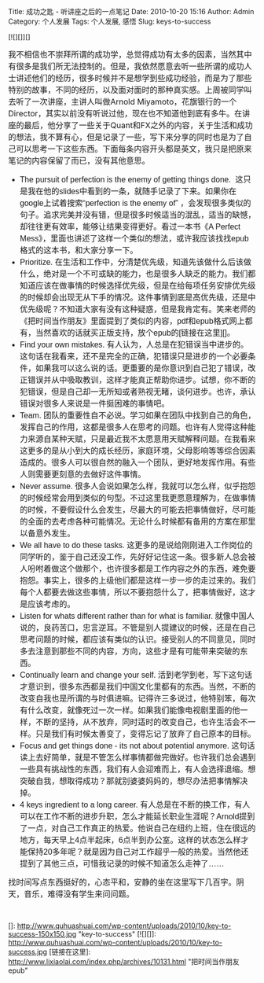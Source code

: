 Title: 成功之匙 - 听讲座之后的一点笔记
Date: 2010-10-20 15:16
Author: Admin
Category: 个人发展
Tags: 个人发展, 感悟
Slug: keys-to-success

[![][]][]

<span style="font-size: medium;">我不相信也不崇拜所谓的成功学，总觉得成功有太多的因素，当然其中有很多是我们所无法控制的。但是，我依然愿意去听一些所谓的成功人士讲述他们的经历，很多时候并不是想学到些成功经验，而是为了那些特别的故事，不同的经历，以及面对面时的那种真实感。上周被同学叫去听了一次讲座，主讲人叫做Arnold
Miyamoto，花旗银行的一个Director，其实以前没有听说过他，现在也不知道他到底有多牛。在讲座的最后，他分享了一些关于Quant和FX之外的内容，关于生活和成功的想法，我不算有心，但是记录了一些，写下来分享的同时也是为了自己可以思考一下这些东西。下面每条内容开头都是英文，我只是把原来笔记的内容保留了而已，没有其他意思。</span>

-   <span style="font-family: Arial; font-size: medium;">The pursuit of
    perfection is the enemy of getting things done.
     这只是我在他的slides中看到的一条，就随手记录了下来。如果你在google上试着搜索“perfection
    is the enemy of”
    ，会发现很多类似的句子。追求完美并没有错，但是很多时候适当的混乱，适当的缺憾，却往往更有效率，能够让结果变得更好。看过一本书《A
    Perfect
    Mess》，里面也讲述了这样一个类似的想法，或许我应该找找epub格式的这本书，和大家分享一下。</span>
-   <span style="font-family: Arial; font-size: medium;">Prioritize.
    在生活和工作中，分清楚优先级，知道先该做什么后该做什么，绝对是一个不可或缺的能力，也是很多人缺乏的能力。我们都知道应该在做事情的时候选择优先级，但是在给每项任务安排优先级的时候却会出现无从下手的情况。这件事情到底是高优先级，还是中优先级呢？不知道大家有没有这种疑惑，但是我肯定有。笑来老师的《把时间当作朋友》里面提到了类似的内容，pdf和epub格式网上都有，当然喜欢的话就买正版支持，放个epub的[链接在这里][]。</span>
-   <span style="font-family: Arial; font-size: medium;">Find your own
    mistakes.
    有人认为，人总是在犯错误当中进步的。这句话在我看来，还不是完全的正确，犯错误只是进步的一个必要条件，如果我可以这么说的话。更重要的是你意识到自己犯了错误，改正错误并从中吸取教训，这样才能真正帮助你进步。试想，你不断的犯错误，但是自己却一无所知或者熟视无睹，谈何进步。也许，承认错误对很多人来说是一件挺困难的事情吧。</span>
-   <span style="font-family: Arial; font-size: medium;">Team.
    团队的重要性自不必说。学习如果在团队中找到自己的角色，发挥自己的作用，这都是很多人在思考的问题。也许有人觉得这种能力来源自某种天赋，只是最近我不太愿意用天赋解释问题。在我看来这更多的是从小到大的成长经历，家庭环境，父母影响等等综合因素造成的。很多人可以很自然的融入一个团队，更好地发挥作用。有些人则需要更刻意的去做好这件事情。</span>
-   <span style="font-family: Arial; font-size: medium;">Never assume.
    很多人会说如果怎么样，我就可以怎么样，似乎抱怨的时候经常会用到类似的句型。不过这里我更愿意理解为，在做事情的时候，不要假设什么会发生，尽最大的可能去把事情做好，尽可能的全面的去考虑各种可能情况。无论什么时候都有备用的方案在那里以备意外发生。</span>
-   <span style="font-family: Arial; font-size: medium;">We all have to
    do these tasks.
    这更多的是说给刚刚进入工作岗位的同学听的，鉴于自己还没工作，先好好记住这一条。很多新人总会被人吩咐着做这个做那个，也许很多都是工作内容之外的东西，难免要抱怨。事实上，很多的上级他们都是这样一步一步的走过来的。我们每个人都要去做这些事情，所以不要抱怨什么了，把事情做好，这才是应该考虑的。</span>
-   <span style="font-family: Arial; font-size: medium;">Listen for
    whats different rather than for what is familiar.
    就像中国人说的，良药苦口，忠言逆耳。不管是别人提建议的时候，还是在自己思考问题的时候，都应该有类似的认识。接受别人的不同意见，同时多去注意到那些不同的内容，方向，这些才是有可能带来突破的东西。</span>
-   <span style="font-family: Arial; font-size: medium;">Continually
    learn and change your self.
    活到老学到老，写下这句话才意识到，很多东西都是我们中国文化里都有的东西。当然，不断的改变自我也是所谓的与时俱进嘛。记得许三多说过，他特别笨，每次有什么改变，就像死过一次一样。如果我们能像电视剧里面的他一样，不断的坚持，从不放弃，同时适时的改变自己，也许生活会不一样。只是我们有时候太善变了，变得忘记了放弃了自己原本的目标。</span>
-   <span style="font-family: Arial; font-size: medium;">Focus and get
    things done - its not about potential anymore.
    这句话读上去好简单，就是不管怎么样事情都做完做好。也许我们总会遇到一些具有挑战性的东西，我们有人会迎难而上，有人会选择退缩。想突破自我，想取得成功？那就别婆婆妈妈的，想尽办法把事情解决掉。</span>
-   <span style="font-size: medium;"><span style="font-family: Arial;">4
    keys ingredient to a long career.
    有人总是在不断的换工作，有人可以在工作不断的进步升职，怎么才能延长职业生涯呢？Arnold提到了一点，对自己工作真正的热爱。他说自己在纽约上班，住在很远的地方，每天早上4点半起床，6点半到办公室。这样的状态怎么样才能保持20多年呢？就是因为自己对工作超乎一般的热爱。当然他还提到了其他三点，可惜我记录的时候不知道怎么走神了……</span></span>

<span style="font-size: medium; font-family: arial, helvetica, sans-serif;">找时间写点东西挺好的，心态平和，安静的坐在这里写下几百字。阴天，音乐，难得没有学生来问问题。</span>

 

</p>

  []: http://www.quhuashuai.com/wp-content/uploads/2010/10/key-to-success-150x150.jpg
    "key-to-success"
  [![][]]: http://www.quhuashuai.com/wp-content/uploads/2010/10/key-to-success.jpg
  [链接在这里]: http://www.lixiaolai.com/index.php/archives/10131.html
    "把时间当作朋友epub"
